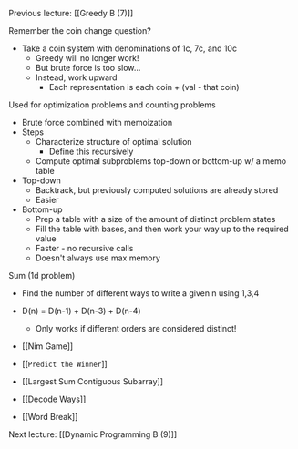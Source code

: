 Previous lecture: [[Greedy B (7)]]


Remember the coin change question?
- Take a coin system with denominations of 1c, 7c, and 10c
	- Greedy will no longer work!
	- But brute force is too slow...
	- Instead, work upward
		- Each representation is each coin + (val - that coin)

Used for optimization problems and counting problems
- Brute force combined with memoization
- Steps
	- Characterize structure of optimal solution
		- Define this recursively
	- Compute optimal subproblems top-down or bottom-up w/ a memo table
- Top-down
	- Backtrack, but previously computed solutions are already stored
	- Easier
- Bottom-up
	- Prep a table with a size of the amount of distinct problem states
	- Fill the table with bases, and then work your way up to the required value
	- Faster - no recursive calls
	- Doesn't always use max memory

Sum (1d problem)
- Find the number of different ways to write a given n using 1,3,4
- D(n) = D(n-1) + D(n-3) + D(n-4)
	- Only works if different orders are considered distinct!

- [[Nim Game]]
- [[`Predict the Winner`]]
- [[Largest Sum Contiguous Subarray]]
- [[Decode Ways]]
- [[Word Break]]


Next lecture: [[Dynamic Programming B (9)]]